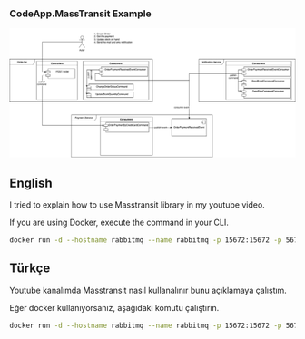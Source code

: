### CodeApp.MassTransit Example

![Diagram](./images/app-diagram.png)


## English
I tried to explain how to use Masstransit library in my youtube video.

If you are using Docker, execute the command in your CLI.
```bash
docker run -d --hostname rabbitmq --name rabbitmq -p 15672:15672 -p 5672:5672 -e RABBITMQ_DEFAULT_USER=guest -e RABBITMQ_DEFAULT_PASS=guest rabbitmq:3-management
```

## Türkçe
Youtube kanalımda Masstransit nasıl kullanalınır bunu açıklamaya çalıştım.

Eğer docker kullanıyorsanız, aşağıdaki komutu çalıştırın.
```bash
docker run -d --hostname rabbitmq --name rabbitmq -p 15672:15672 -p 5672:5672 -e RABBITMQ_DEFAULT_USER=guest -e RABBITMQ_DEFAULT_PASS=guest rabbitmq:3-management
```

